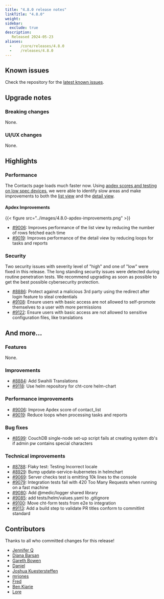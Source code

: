 ```yaml
---
title: "4.8.0 release notes"
linkTitle: "4.8.0"
weight:
sidebar:
  exclude: true
description:
   Released 2024-05-23
aliases:
  -    /core/releases/4.8.0
  -    /releases/4.8.0
---
```


## Known issues

Check the repository for the [latest known issues](https://github.com/medic/cht-core/issues?q=is%3Aissue+label%3A%22Affects%3A+4.8.0%22).

## Upgrade notes

### Breaking changes

None.

### UI/UX changes

None.


## Highlights

### Performance

The Contacts page loads much faster now. Using [apdex scores and testing on low spec devices](https://forum.communityhealthtoolkit.org/t/evaluating-app-performance-using-apdex-lets-dive-in-and-look-at-an-example/3475), we were able to identify slow areas and make improvements to both the [list view](https://forum.communityhealthtoolkit.org/t/performance-improvements-on-the-contacts-page-list-view/3501) and the [detail view](https://forum.communityhealthtoolkit.org/t/performance-improvements-on-the-contacts-page-detail-view/3486).

#### Apdex Improvements

{{< figure src="../images/4.8.0-apdex-improvements.png" >}}

- [#9006](https://github.com/medic/cht-core/issues/9006): Improves performance of the list view by reducing the number of rows fetched each time
- [#9019](https://github.com/medic/cht-core/issues/9019): Improves performance of the detail view by reducing loops for tasks and reports


### Security

Two security issues with severity level of "high" and one of "low" were fixed in this release. The long standing security issues were detected during routine penetration tests. We recommend upgrading as soon as possible to get the best possible cybersecurity protection.

- [#8886](https://github.com/medic/cht-core/issues/8886): Protect against a malicious 3rd party using the redirect after login feature to steal credentials
- [#9108](https://github.com/medic/cht-core/issues/9108): Ensure users with basic access are not allowed to self-promote themselves to a user with more permissions
- [#9122](https://github.com/medic/cht-core/issues/9122): Ensure users with basic access are not allowed to sensitive configuration files, like translations

## And more...

### Features

None.

### Improvements

- [#8884](https://github.com/medic/cht-core/issues/8884): Add Swahili Translations
- [#9118](https://github.com/medic/cht-core/issues/9118): Use helm repository for cht-core helm-chart


### Performance improvements

- [#9006](https://github.com/medic/cht-core/issues/9006): Improve Apdex score of contact_list
- [#9019](https://github.com/medic/cht-core/issues/9019): Reduce loops when processing tasks and reports

### Bug fixes

- [#8599](https://github.com/medic/cht-core/issues/8599): CouchDB single-node set-up script fails at creating system db's if admin pw contains special characters

### Technical improvements

- [#8788](https://github.com/medic/cht-core/issues/8788): Flaky test: Testing Incorrect locale
- [#8929](https://github.com/medic/cht-core/issues/8929): Bump update-service-kubernetes in helmchart
- [#9069](https://github.com/medic/cht-core/issues/9069): Server checks test is emitting 10k lines to the console
- [#9079](https://github.com/medic/cht-core/issues/9079): Integration tests fail with 420 Too Many Requests when running on a fast machine
- [#9080](https://github.com/medic/cht-core/issues/9080): Add @medic/logger shared library
- [#9085](https://github.com/medic/cht-core/issues/9085): add tests/helm/values.yaml to .gitignore
- [#9100](https://github.com/medic/cht-core/issues/9100): Move cht-form tests from e2e to integration
- [#9113](https://github.com/medic/cht-core/issues/9113): Add a build step to validate PR titles conform to commitlint standard




## Contributors

Thanks to all who committed changes for this release!

- [Jennifer Q](https://github.com/latin-panda)
- [Diana Barsan](https://github.com/dianabarsan)
- [Gareth Bowen](https://github.com/garethbowen)
- [Daniel](https://github.com/nydr)
- [Joshua Kuestersteffen](https://github.com/jkuester)
- [mrjones](https://github.com/mrjones-plip)
- [Fred](https://github.com/freddieptf)
- [Ben Kiarie](https://github.com/Benmuiruri)
- [Lore](https://github.com/lorerod)

